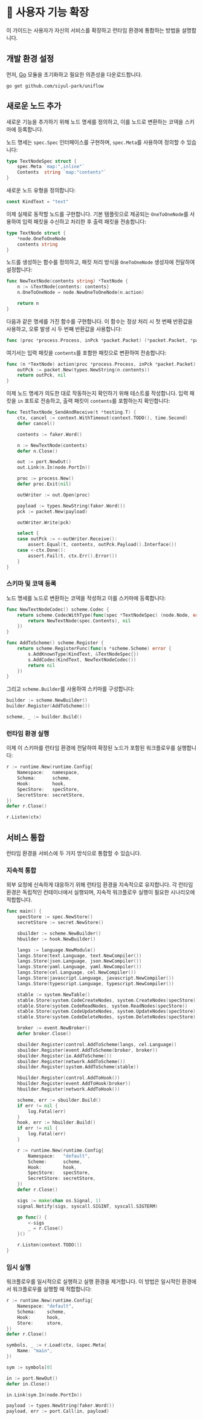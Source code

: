 # 🔧 사용자 기능 확장

이 가이드는 사용자가 자신의 서비스를 확장하고 런타임 환경에 통합하는 방법을 설명합니다.

## 개발 환경 설정

먼저, [Go](https://go.dev) 모듈을 초기화하고 필요한 의존성을 다운로드합니다.

```shell
go get github.com/siyul-park/uniflow
```

## 새로운 노드 추가

새로운 기능을 추가하기 위해 노드 명세를 정의하고, 이를 노드로 변환하는 코덱을 스키마에 등록합니다.

노드 명세는 `spec.Spec` 인터페이스를 구현하며, `spec.Meta`를 사용하여 정의할 수 있습니다:

```go
type TextNodeSpec struct {
	spec.Meta `map:",inline"`
	Contents  string `map:"contents"`
}
```

새로운 노드 유형을 정의합니다:

```go
const KindText = "text"
```

이제 실제로 동작할 노드를 구현합니다. 기본 템플릿으로 제공되는 `OneToOneNode`를 사용하여 입력 패킷을 수신하고 처리한 후 출력 패킷을 전송합니다:

```go
type TextNode struct {
	*node.OneToOneNode
	contents string
}
```

노드를 생성하는 함수를 정의하고, 패킷 처리 방식을 `OneToOneNode` 생성자에 전달하여 설정합니다:

```go
func NewTextNode(contents string) *TextNode {
	n := &TextNode{contents: contents}
	n.OneToOneNode = node.NewOneToOneNode(n.action)

	return n
}
```

다음과 같은 명세를 가진 함수를 구현합니다. 이 함수는 정상 처리 시 첫 번째 반환값을 사용하고, 오류 발생 시 두 번째 반환값을 사용합니다:

```go
func (proc *process.Process, inPck *packet.Packet) (*packet.Packet, *packet.Packet)
```

여기서는 입력 패킷을 `contents`를 포함한 패킷으로 변환하여 전송합니다:

```go
func (n *TextNode) action(proc *process.Process, inPck *packet.Packet) (*packet.Packet, *packet.Packet) {
	outPck := packet.New(types.NewString(n.contents))
	return outPck, nil
}
```

이제 노드 명세가 의도한 대로 작동하는지 확인하기 위해 테스트를 작성합니다. 입력 패킷을 `in` 포트로 전송하고, 출력 패킷이 `contents`를 포함하는지 확인합니다:

```go
func TestTextNode_SendAndReceive(t *testing.T) {
	ctx, cancel := context.WithTimeout(context.TODO(), time.Second)
	defer cancel()

	contents := faker.Word()

	n := NewTextNode(contents)
	defer n.Close()

	out := port.NewOut()
	out.Link(n.In(node.PortIn))

	proc := process.New()
	defer proc.Exit(nil)

	outWriter := out.Open(proc)

	payload := types.NewString(faker.Word())
	pck := packet.New(payload)

	outWriter.Write(pck)

	select {
	case outPck := <-outWriter.Receive():
		assert.Equal(t, contents, outPck.Payload().Interface())
	case <-ctx.Done():
		assert.Fail(t, ctx.Err().Error())
	}
}
```

### 스키마 및 코덱 등록

노드 명세를 노드로 변환하는 코덱을 작성하고 이를 스키마에 등록합니다:

```go
func NewTextNodeCodec() scheme.Codec {
	return scheme.CodecWithType(func(spec *TextNodeSpec) (node.Node, error) {
		return NewTextNode(spec.Contents), nil
	})
}

func AddToScheme() scheme.Register {
	return scheme.RegisterFunc(func(s *scheme.Scheme) error {
		s.AddKnownType(KindText, &TextNodeSpec{})
		s.AddCodec(KindText, NewTextNodeCodec())
		return nil
	})
}
```

그리고 `scheme.Builder`를 사용하여 스키마를 구성합니다:

```go
builder := scheme.NewBuilder()
builder.Register(AddToScheme())

scheme, _ := builder.Build()
```

### 런타임 환경 실행

이제 이 스키마를 런타임 환경에 전달하여 확장된 노드가 포함된 워크플로우를 실행합니다:

```go
r := runtime.New(runtime.Config{
	Namespace:   namespace,
	Schema:      scheme,
	Hook:        hook,
	SpecStore:   specStore,
	SecretStore: secretStore,
})
defer r.Close()

r.Listen(ctx)
```

## 서비스 통합

런타임 환경을 서비스에 두 가지 방식으로 통합할 수 있습니다.

### 지속적 통합

외부 요청에 신속하게 대응하기 위해 런타임 환경을 지속적으로 유지합니다. 각 런타임 환경은 독립적인 컨테이너에서 실행되며, 지속적 워크플로우 실행이 필요한 시나리오에 적합합니다.

```go
func main() {
	specStore := spec.NewStore()
	secretStore := secret.NewStore()

	sbuilder := scheme.NewBuilder()
	hbuilder := hook.NewBuilder()

	langs := language.NewModule()
	langs.Store(text.Language, text.NewCompiler())
	langs.Store(json.Language, json.NewCompiler())
	langs.Store(yaml.Language, yaml.NewCompiler())
	langs.Store(cel.Language, cel.NewCompiler())
	langs.Store(javascript.Language, javascript.NewCompiler())
	langs.Store(typescript.Language, typescript.NewCompiler())

	stable := system.NewTable()
	stable.Store(system.CodeCreateNodes, system.CreateNodes(specStore))
	stable.Store(system.CodeReadNodes, system.ReadNodes(specStore))
	stable.Store(system.CodeUpdateNodes, system.UpdateNodes(specStore))
	stable.Store(system.CodeDeleteNodes, system.DeleteNodes(specStore))

	broker := event.NewBroker()
	defer broker.Close()

	sbuilder.Register(control.AddToScheme(langs, cel.Language))
	sbuilder.Register(event.AddToScheme(broker, broker))
	sbuilder.Register(io.AddToScheme())
	sbuilder.Register(network.AddToScheme())
	sbuilder.Register(system.AddToScheme(stable))

	hbuilder.Register(control.AddToHook())
	hbuilder.Register(event.AddToHook(broker))
	hbuilder.Register(network.AddToHook())

	scheme, err := sbuilder.Build()
	if err != nil {
		log.Fatal(err)
	}
	hook, err := hbuilder.Build()
	if err != nil {
		log.Fatal(err)
	}

	r := runtime.New(runtime.Config{
		Namespace:	 "default",
		Scheme:		 scheme,
		Hook:		 hook,
		SpecStore:	 specStore,
		SecretStore: secretStore,
	})
	defer r.Close()

	sigs := make(chan os.Signal, 1)
	signal.Notify(sigs, syscall.SIGINT, syscall.SIGTERM)

	go func() {
		<-sigs
		_ = r.Close()
	}()

	r.Listen(context.TODO())
}
```

### 임시 실행

워크플로우를 일시적으로 실행하고 실행 환경을 제거합니다. 이 방법은 일시적인 환경에서 워크플로우를 실행할 때 적합합니다:

```go
r := runtime.New(runtime.Config{
	Namespace: "default",
	Schema:    scheme,
	Hook:      hook,
	Store:     store,
})
defer r.Close()

symbols, _ := r.Load(ctx, &spec.Meta{
	Name: "main",
})

sym := symbols[0]

in := port.NewOut()
defer in.Close()

in.Link(sym.In(node.PortIn))

payload := types.NewString(faker.Word())
payload, err := port.Call(in, payload)
```

